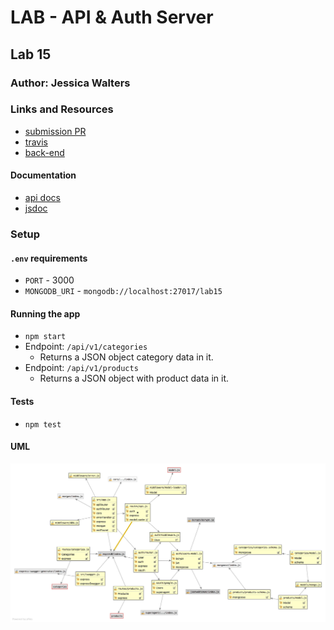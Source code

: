 # LAB - API & Auth Server

## Lab 15

### Author: Jessica Walters

### Links and Resources
* [submission PR](https://github.com/401-advanced-javascript-jessica/401-lab-15/pulls)
* [travis](https://www.travis-ci.com/401-advanced-javascript-jessica/401-lab-15)
* [back-end](https://jessica-401-lab-15.herokuapp.com/)

#### Documentation
* [api docs](https://localhost:3333/api-docs)
* [jsdoc](https://localhost:3000/docs)

### Setup
#### `.env` requirements
* `PORT` - 3000
* `MONGODB_URI` - `mongodb://localhost:27017/lab15`

#### Running the app
* `npm start`
* Endpoint: `/api/v1/categories`
  * Returns a JSON object category data in it.
* Endpoint: `/api/v1/products`
  * Returns a JSON object with product data in it.
  
#### Tests
* `npm test`

#### UML
![UML](UML.jpg)
